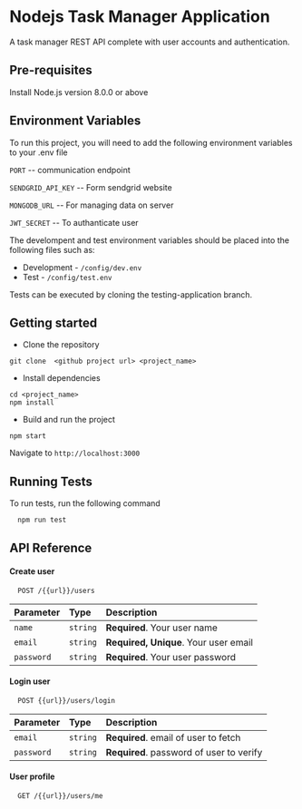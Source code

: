 
# Nodejs Task Manager Application

A task manager REST API complete with user accounts and authentication.

## Pre-requisites

Install Node.js version 8.0.0 or above

## Environment Variables

To run this project, you will need to add the following environment variables to your .env file

`PORT` -- communication endpoint

`SENDGRID_API_KEY` -- Form sendgrid website

`MONGODB_URL` -- For managing data on server

`JWT_SECRET` -- To authanticate user

The develompent and test environment variables should be placed into the following files such as:

* Development - `/config/dev.env`
* Test - `/config/test.env`

Tests can be executed by cloning the testing-application branch.
## Getting started

* Clone the repository

```
git clone  <github project url> <project_name>
```
* Install dependencies

```
cd <project_name>
npm install
```

* Build and run the project
```
npm start

```

Navigate to `http://localhost:3000`

## Running Tests

To run tests, run the following command

```bash
  npm run test
```


## API Reference

#### Create user

```http
  POST /{{url}}/users
```

| Parameter | Type     | Description                |
| :-------- | :------- | :------------------------- |
| `name` | `string` | **Required**. Your user name |
| `email` | `string` | **Required, Unique**. Your user email |
| `password` | `string` | **Required**. Your user password|


#### Login user

```http
  POST {{url}}/users/login
```

| Parameter | Type     | Description                       |
| :-------- | :------- | :-------------------------------- |
| `email`      | `string` | **Required**. email of user to fetch |
| `password`      | `string` | **Required**. password of user to verify |

####  User profile

```http
  GET /{{url}}/users/me
```
